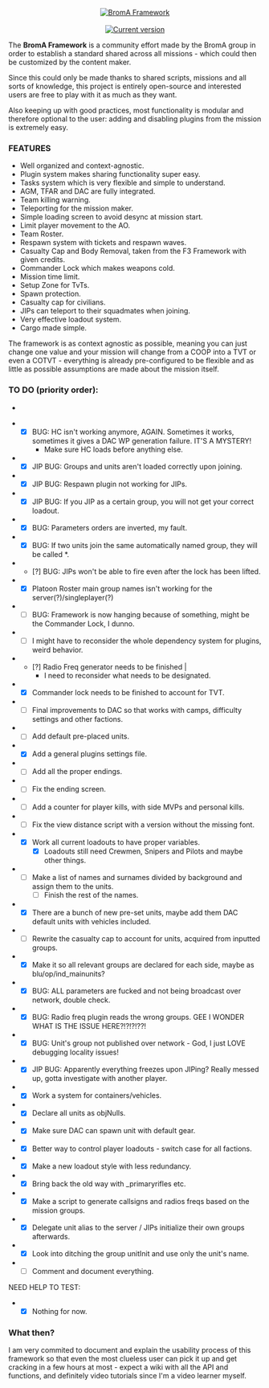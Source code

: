 <p align="center">
  <a href="https://github.com/Neefay/BromA-A3-Framework-Mark3">
   <img src="http://puu.sh/eDbHl/2cd8db6b43.png" alt="BromA Framework">
  </a>
   <br/><br/>
  <a href="https://github.com/Neefay/BromA-A3-Framework-Mark3/commits/master">
    <img src="https://img.shields.io/badge/build-00035-orange.svg" alt="Current version">
  </a>
</p>

The **BromA Framework** is a community effort made by the BromA group in order to establish a standard shared across all missions - which could then be customized by the content maker.

Since this could only be made thanks to shared scripts, missions and all sorts of knowledge, this project is entirely open-source and interested users are free to play with it as much as they want.

Also keeping up with good practices, most functionality is modular and therefore optional to the user: adding and disabling plugins from the mission is extremely easy.

### FEATURES
*	Well organized and context-agnostic.
*	Plugin system makes sharing functionality super easy.
*	Tasks system which is very flexible and simple to understand.
*	AGM, TFAR and DAC are fully integrated.
*	Team killing warning.
*	Teleporting for the mission maker.
*	Simple loading screen to avoid desync at mission start.
*	Limit player movement to the AO.
*	Team Roster.
*	Respawn system with tickets and respawn waves.
*	Casualty Cap and Body Removal, taken from the F3 Framework with given credits.
*	Commander Lock which makes weapons cold.
*	Mission time limit.
*	Setup Zone for TvTs.
*	Spawn protection.
*	Casualty cap for civilians.
*	JIPs can teleport to their squadmates when joining.
*	Very effective loadout system.
*	Cargo made simple.

The framework is as context agnostic as possible, meaning you can just change one value and your mission will change from a COOP into a TVT or even a COTVT - everything is already pre-configured to be flexible and as little as possible assumptions are made about the mission itself.

### TO DO (priority order):
-
*	- [X] BUG: HC isn't working anymore, AGAIN. Sometimes it works, sometimes it gives a DAC WP generation failure. IT'S A MYSTERY!
		- Make sure HC loads before anything else.
*	- [X] JIP BUG: Groups and units aren't loaded correctly upon joining.
*	- [X] JIP BUG: Respawn plugin not working for JIPs.
*	- [X] JIP BUG: If you JIP as a certain group, you will not get your correct loadout.
*	- [X] BUG: Parameters orders are inverted, my fault.
*	- [X] BUG: If two units join the same automatically named group, they will be called *.
*	- [?] BUG: JIPs won't be able to fire even after the lock has been lifted.
*	- [X] Platoon Roster main group names isn't working for the server(?)/singleplayer(?)
*	- [ ] BUG: Framework is now hanging because of something, might be the Commander Lock, I dunno.
*	- [ ] I might have to reconsider the whole dependency system for plugins, weird behavior.
*	- [?] Radio Freq generator needs to be finished | 
		- I need to reconsider what needs to be designated.
*	- [X] Commander lock needs to be finished to account for TVT.
*	- [ ] Final improvements to DAC so that works with camps, difficulty settings and other factions.
*	- [ ] Add default pre-placed units.
*	- [X] Add a general plugins settings file.
*	- [ ] Add all the proper endings.
*	- [ ] Fix the ending screen.
*	- [ ] Add a counter for player kills, with side MVPs and personal kills.
*	- [ ] Fix the view distance script with a version without the missing font.
*	- [X] Work all current loadouts to have proper variables.
		- [X] Loadouts still need Crewmen, Snipers and Pilots and maybe other things.
*	- [ ] Make a list of names and surnames divided by background and assign them to the units.
		- [ ] Finish the rest of the names.
*	- [X] There are a bunch of new pre-set units, maybe add them DAC default units with vehicles included.
*	- [ ] Rewrite the casualty cap to account for units, acquired from inputted groups.
*	- [X] Make it so all relevant groups are declared for each side, maybe as blu/op/ind_mainunits?
*	- [X] BUG: ALL parameters are fucked and not being broadcast over network, double check.
*	- [X] BUG: Radio freq plugin reads the wrong groups. GEE I WONDER WHAT IS THE ISSUE HERE?!?!?!??!
*	- [X] BUG: Unit's group not published over network - God, I just LOVE debugging locality issues!
*	- [X] JIP BUG: Apparently everything freezes upon JIPing? Really messed up, gotta investigate with another player.
*	- [X] Work a system for containers/vehicles.
*	- [X] Declare all units as objNulls.
*	- [X] Make sure DAC can spawn unit with default gear.
*	- [X] Better way to control player loadouts - switch case for all factions.
*	- [X] Make a new loadout style with less redundancy.
*	- [X] Bring back the old way with _primaryrifles etc.
*	- [X] Make a script to generate callsigns and radios freqs based on the mission groups.
*	- [X] Delegate unit alias to the server / JIPs initialize their own groups afterwards.
*	- [X] Look into ditching the group unitInit and use only the unit's name.
*	- [ ] Comment and document everything.

NEED HELP TO TEST:

*	- [X] Nothing for now.

### What then?

I am very commited to document and explain the usability process of this framework so that even the most clueless user can pick it up and get cracking in a few hours at most - expect a wiki with all the API and functions, and definitely video tutorials since I'm a video learner myself.

